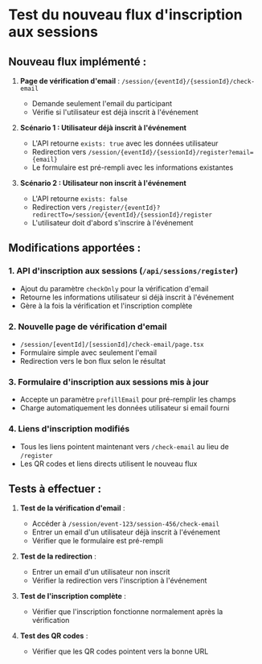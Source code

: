 # Test du nouveau flux d'inscription aux sessions

## Nouveau flux implémenté :

1. **Page de vérification d'email** : `/session/{eventId}/{sessionId}/check-email`
   - Demande seulement l'email du participant
   - Vérifie si l'utilisateur est déjà inscrit à l'événement

2. **Scénario 1 : Utilisateur déjà inscrit à l'événement**
   - L'API retourne `exists: true` avec les données utilisateur
   - Redirection vers `/session/{eventId}/{sessionId}/register?email={email}`
   - Le formulaire est pré-rempli avec les informations existantes

3. **Scénario 2 : Utilisateur non inscrit à l'événement**
   - L'API retourne `exists: false`
   - Redirection vers `/register/{eventId}?redirectTo=/session/{eventId}/{sessionId}/register`
   - L'utilisateur doit d'abord s'inscrire à l'événement

## Modifications apportées :

### 1. API d'inscription aux sessions (`/api/sessions/register`)
- Ajout du paramètre `checkOnly` pour la vérification d'email
- Retourne les informations utilisateur si déjà inscrit à l'événement
- Gère à la fois la vérification et l'inscription complète

### 2. Nouvelle page de vérification d'email
- `/session/[eventId]/[sessionId]/check-email/page.tsx`
- Formulaire simple avec seulement l'email
- Redirection vers le bon flux selon le résultat

### 3. Formulaire d'inscription aux sessions mis à jour
- Accepte un paramètre `prefillEmail` pour pré-remplir les champs
- Charge automatiquement les données utilisateur si email fourni

### 4. Liens d'inscription modifiés
- Tous les liens pointent maintenant vers `/check-email` au lieu de `/register`
- Les QR codes et liens directs utilisent le nouveau flux

## Tests à effectuer :

1. **Test de la vérification d'email** : 
   - Accéder à `/session/event-123/session-456/check-email`
   - Entrer un email d'un utilisateur déjà inscrit à l'événement
   - Vérifier que le formulaire est pré-rempli

2. **Test de la redirection** :
   - Entrer un email d'un utilisateur non inscrit
   - Vérifier la redirection vers l'inscription à l'événement

3. **Test de l'inscription complète** :
   - Vérifier que l'inscription fonctionne normalement après la vérification

4. **Test des QR codes** :
   - Vérifier que les QR codes pointent vers la bonne URL